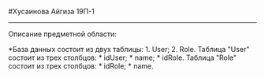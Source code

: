 #Хусаинова Айгиза 19П-1
___

Описание предметной области:

  *База данных состоит из двух таблицы:
	  1. User;
	  2. Role.
  Таблица "User" состоит из трех столбцов:
	  * idUser;
	  * name;
	  * idRole.
  Таблица "Role" состоит из трех столбцов:
	  * idRole;
	  * name.
